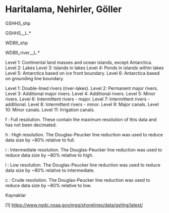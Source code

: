 # Haritalama, Nehirler, Göller

GSHHS_shp

GSHHS_<resolution>_L<level>.*

WDBII_shp

WDBII_river_<resolution>_L<level>.*

Level 1: Continental land masses and ocean islands, except Antarctica.
Level 2: Lakes
Level 3: Islands in lakes
Level 4: Ponds in islands within lakes
Level 5: Antarctica based on ice front boundary.
Level 6: Antarctica based on grounding line boundary.

Level  1: Double-lined rivers (river-lakes).
Level  2: Permanent major rivers.
Level  3: Additional major rivers.
Level  4: Additional rivers.
Level  5: Minor rivers.
Level  6: Intermittent rivers - major.
Level  7: Intermittent rivers - additional.
Level  8: Intermittent rivers - minor.
Level  9: Major canals.
Level 10: Minor canals.
Level 11: Irrigation canals.


f : Full resolution.  These contain the maximum resolution
    of this data and has not been decimated.
    
h : High resolution.  The Douglas-Peucker line reduction was
    used to reduce data size by ~80% relative to full.
    
i : Intermediate resolution.  The Douglas-Peucker line reduction was
    used to reduce data size by ~80% relative to high.
    
l : Low resolution.  The Douglas-Peucker line reduction was
    used to reduce data size by ~80% relative to intermediate.
    
c : Crude resolution.  The Douglas-Peucker line reduction was
    used to reduce data size by ~80% relative to low.












Kaynaklar

[1] https://www.ngdc.noaa.gov/mgg/shorelines/data/gshhg/latest/

